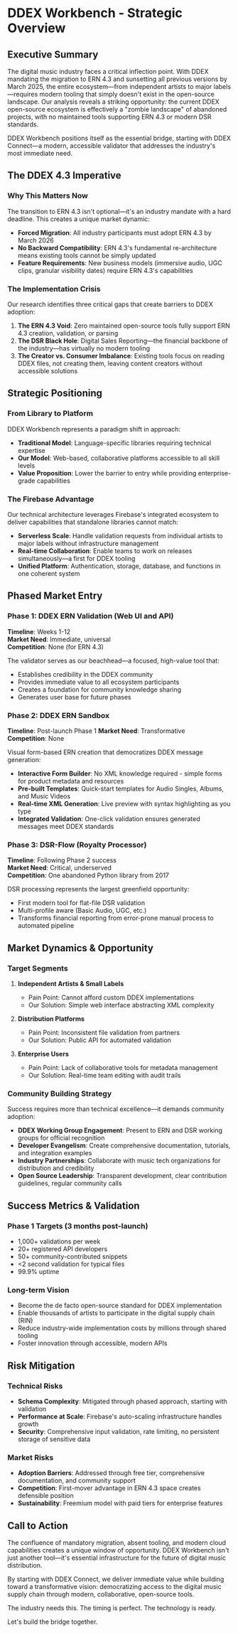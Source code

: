 # DDEX Workbench - Strategic Overview

## Executive Summary

The digital music industry faces a critical inflection point. With DDEX mandating the migration to ERN 4.3 and sunsetting all previous versions by March 2025, the entire ecosystem—from independent artists to major labels—requires modern tooling that simply doesn't exist in the open-source landscape. Our analysis reveals a striking opportunity: the current DDEX open-source ecosystem is effectively a "zombie landscape" of abandoned projects, with no maintained tools supporting ERN 4.3 or modern DSR standards.

DDEX Workbench positions itself as the essential bridge, starting with DDEX Connect—a modern, accessible validator that addresses the industry's most immediate need.

## The DDEX 4.3 Imperative

### Why This Matters Now

The transition to ERN 4.3 isn't optional—it's an industry mandate with a hard deadline. This creates a unique market dynamic:

- **Forced Migration**: All industry participants must adopt ERN 4.3 by March 2026
- **No Backward Compatibility**: ERN 4.3's fundamental re-architecture means existing tools cannot be simply updated
- **Feature Requirements**: New business models (immersive audio, UGC clips, granular visibility dates) require ERN 4.3's capabilities

### The Implementation Crisis

Our research identifies three critical gaps that create barriers to DDEX adoption:

1. **The ERN 4.3 Void**: Zero maintained open-source tools fully support ERN 4.3 creation, validation, or parsing
2. **The DSR Black Hole**: Digital Sales Reporting—the financial backbone of the industry—has virtually no modern tooling
3. **The Creator vs. Consumer Imbalance**: Existing tools focus on reading DDEX files, not creating them, leaving content creators without accessible solutions

## Strategic Positioning

### From Library to Platform

DDEX Workbench represents a paradigm shift in approach:

- **Traditional Model**: Language-specific libraries requiring technical expertise
- **Our Model**: Web-based, collaborative platforms accessible to all skill levels
- **Value Proposition**: Lower the barrier to entry while providing enterprise-grade capabilities

### The Firebase Advantage

Our technical architecture leverages Firebase's integrated ecosystem to deliver capabilities that standalone libraries cannot match:

- **Serverless Scale**: Handle validation requests from individual artists to major labels without infrastructure management
- **Real-time Collaboration**: Enable teams to work on releases simultaneously—a first for DDEX tooling
- **Unified Platform**: Authentication, storage, database, and functions in one coherent system

## Phased Market Entry

### Phase 1: DDEX ERN Validation (Web UI and API)
**Timeline**: Weeks 1-12  
**Market Need**: Immediate, universal  
**Competition**: None (for ERN 4.3)

The validator serves as our beachhead—a focused, high-value tool that:
- Establishes credibility in the DDEX community
- Provides immediate value to all ecosystem participants
- Creates a foundation for community knowledge sharing
- Generates user base for future phases

### Phase 2: DDEX ERN Sandbox
**Timeline**: Post-launch Phase 1
**Market Need**: Transformative  
**Competition**: None

Visual form-based ERN creation that democratizes DDEX message generation:
- **Interactive Form Builder**: No XML knowledge required - simple forms for product metadata and resources
- **Pre-built Templates**: Quick-start templates for Audio Singles, Albums, and Music Videos
- **Real-time XML Generation**: Live preview with syntax highlighting as you type
- **Integrated Validation**: One-click validation ensures generated messages meet DDEX standards

### Phase 3: DSR-Flow (Royalty Processor)
**Timeline**: Following Phase 2 success  
**Market Need**: Critical, underserved  
**Competition**: One abandoned Python library from 2017

DSR processing represents the largest greenfield opportunity:
- First modern tool for flat-file DSR validation
- Multi-profile aware (Basic Audio, UGC, etc.)
- Transforms financial reporting from error-prone manual process to automated pipeline

## Market Dynamics & Opportunity

### Target Segments

1. **Independent Artists & Small Labels**
   - Pain Point: Cannot afford custom DDEX implementations
   - Our Solution: Simple web interface abstracting XML complexity
   
2. **Distribution Platforms**
   - Pain Point: Inconsistent file validation from partners
   - Our Solution: Public API for automated validation
   
3. **Enterprise Users**
   - Pain Point: Lack of collaborative tools for metadata management
   - Our Solution: Real-time team editing with audit trails

### Community Building Strategy

Success requires more than technical excellence—it demands community adoption:

- **DDEX Working Group Engagement**: Present to ERN and DSR working groups for official recognition
- **Developer Evangelism**: Create comprehensive documentation, tutorials, and integration examples
- **Industry Partnerships**: Collaborate with music tech organizations for distribution and credibility
- **Open Source Leadership**: Transparent development, clear contribution guidelines, regular community calls

## Success Metrics & Validation

### Phase 1 Targets (3 months post-launch)
- 1,000+ validations per week
- 20+ registered API developers
- 50+ community-contributed snippets
- <2 second validation for typical files
- 99.9% uptime

### Long-term Vision
- Become the de facto open-source standard for DDEX implementation
- Enable thousands of artists to participate in the digital supply chain (RIN)
- Reduce industry-wide implementation costs by millions through shared tooling
- Foster innovation through accessible, modern APIs

## Risk Mitigation

### Technical Risks
- **Schema Complexity**: Mitigated through phased approach, starting with validation
- **Performance at Scale**: Firebase's auto-scaling infrastructure handles growth
- **Security**: Comprehensive input validation, rate limiting, no persistent storage of sensitive data

### Market Risks
- **Adoption Barriers**: Addressed through free tier, comprehensive documentation, and community support
- **Competition**: First-mover advantage in ERN 4.3 space creates defensible position
- **Sustainability**: Freemium model with paid tiers for enterprise features

## Call to Action

The confluence of mandatory migration, absent tooling, and modern cloud capabilities creates a unique window of opportunity. DDEX Workbench isn't just another tool—it's essential infrastructure for the future of digital music distribution.

By starting with DDEX Connect, we deliver immediate value while building toward a transformative vision: democratizing access to the digital music supply chain through modern, collaborative, open-source tools.

The industry needs this. The timing is perfect. The technology is ready.

Let's build the bridge together.